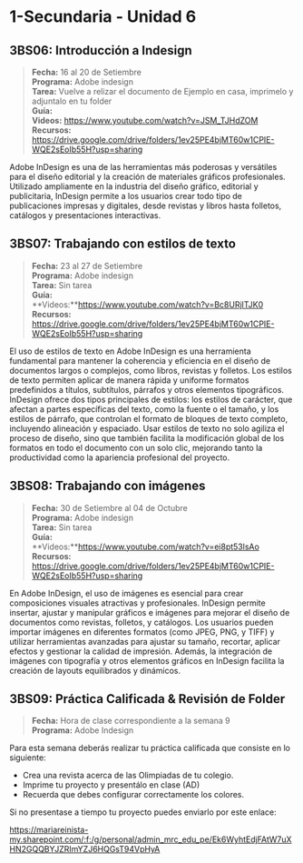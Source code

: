 # 1-Secundaria - Unidad 6

## 3BS06: Introducción a Indesign

> <i class="bi bi-calendar"></i> **Fecha:** 16 al 20 de Setiembre<br><i class="bi bi-laptop"></i> **Programa:** Adobe indesign<br><i class="bi bi-clipboard-check"></i> **Tarea:** Vuelve a relizar el documento de Ejemplo en casa, imprimelo y adjuntalo en tu folder<br> <i class="bi bi-card-checklist"></i> **Guía:** <br> <i class="bi bi-youtube txt-red"></i> **Videos:** https://www.youtube.com/watch?v=JSM_TJHdZOM<br><i class="bi bi-files"></i> **Recursos:** https://drive.google.com/drive/folders/1ev25PE4bjMT60w1CPIE-WQE2sEoIb55H?usp=sharing

Adobe InDesign es una de las herramientas más poderosas y versátiles para el diseño editorial y la creación de materiales gráficos profesionales. Utilizado ampliamente en la industria del diseño gráfico, editorial y publicitaria, InDesign permite a los usuarios crear todo tipo de publicaciones impresas y digitales, desde revistas y libros hasta folletos, catálogos y presentaciones interactivas.

## 3BS07: Trabajando con estilos de texto

> <i class="bi bi-calendar"></i> **Fecha:** 23 al 27 de Setiembre<br><i class="bi bi-laptop"></i> **Programa:** Adobe indesign<br><i class="bi bi-clipboard-check"></i> **Tarea:** Sin tarea<br> <i class="bi bi-card-checklist"></i> **Guía:** <br> <i class="bi bi-youtube txt-red"></i> **Videos:**https://www.youtube.com/watch?v=Bc8URjlTJK0<br><i class="bi bi-files"></i> **Recursos:** https://drive.google.com/drive/folders/1ev25PE4bjMT60w1CPIE-WQE2sEoIb55H?usp=sharing

El uso de estilos de texto en Adobe InDesign es una herramienta fundamental para mantener la coherencia y eficiencia en el diseño de documentos largos o complejos, como libros, revistas y folletos. Los estilos de texto permiten aplicar de manera rápida y uniforme formatos predefinidos a títulos, subtítulos, párrafos y otros elementos tipográficos. InDesign ofrece dos tipos principales de estilos: los estilos de carácter, que afectan a partes específicas del texto, como la fuente o el tamaño, y los estilos de párrafo, que controlan el formato de bloques de texto completo, incluyendo alineación y espaciado. Usar estilos de texto no solo agiliza el proceso de diseño, sino que también facilita la modificación global de los formatos en todo el documento con un solo clic, mejorando tanto la productividad como la apariencia profesional del proyecto.


<div class="currentTheme">

## 3BS08: Trabajando con imágenes

> <i class="bi bi-calendar"></i> **Fecha:** 30 de Setiembre al 04 de Octubre<br><i class="bi bi-laptop"></i> **Programa:** Adobe indesign<br><i class="bi bi-clipboard-check"></i> **Tarea:** Sin tarea<br> <i class="bi bi-card-checklist"></i> **Guía:** <br> <i class="bi bi-youtube txt-red"></i> **Videos:**https://www.youtube.com/watch?v=ei8pt53lsAo<br><i class="bi bi-files"></i> **Recursos:** https://drive.google.com/drive/folders/1ev25PE4bjMT60w1CPIE-WQE2sEoIb55H?usp=sharing

En Adobe InDesign, el uso de imágenes es esencial para crear composiciones visuales atractivas y profesionales. InDesign permite insertar, ajustar y manipular gráficos e imágenes para mejorar el diseño de documentos como revistas, folletos, y catálogos. Los usuarios pueden importar imágenes en diferentes formatos (como JPEG, PNG, y TIFF) y utilizar herramientas avanzadas para ajustar su tamaño, recortar, aplicar efectos y gestionar la calidad de impresión. Además, la integración de imágenes con tipografía y otros elementos gráficos en InDesign facilita la creación de layouts equilibrados y dinámicos.

</div>

## 3BS09: Práctica Calificada & Revisión de Folder

> <i class="bi bi-calendar"></i> **Fecha:** Hora de clase correspondiente a la semana 9<br><i class="bi bi-laptop"></i> **Programa:** Adobe Indesign

Para esta semana deberás realizar tu práctica calificada que consiste en lo siguiente:

- Crea una revista acerca de las Olimpiadas de tu colegio.
- Imprime tu proyecto y presentálo en clase (AD)
- Recuerda que debes configurar correctamente los colores.

Si no presentase a tiempo tu proyecto puedes enviarlo por este enlace:

https://mariareinista-my.sharepoint.com/:f:/g/personal/admin_mrc_edu_pe/Ek6WyhtEdjFAtW7uXHN2GQQBYJZRImYZJ6HQGsT94VpHyA